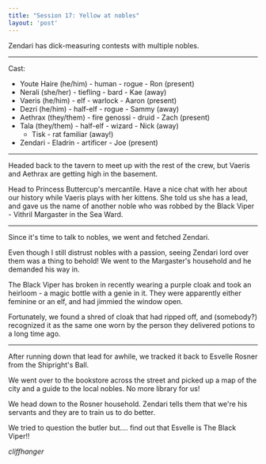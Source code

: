 ```yaml
---
title: "Session 17: Yellow at nobles"
layout: 'post'
---
```


Zendari has dick-measuring contests with multiple nobles.

---

Cast:

* Youte Haire (he/him) - human - rogue - Ron (present)
* Nerali (she/her) - tiefling - bard - Kae (away)
* Vaeris (he/him) - elf - warlock - Aaron (present)
* Dezri (he/him) - half-elf - rogue - Sammy (away)
* Aethrax (they/them) - fire genossi - druid - Zach (present)
* Tala (they/them) - half-elf - wizard - Nick (away)
    * Tisk - rat familiar (away!)
* Zendari - Eladrin - artificer - Joe (present)

---

Headed back to the tavern to meet up with the rest of the crew, but Vaeris and Aethrax are getting high in the basement.

Head to Princess Buttercup's mercantile. Have a nice chat with her about our history while Vaeris plays with her kittens. She told us she has a lead, and gave us the name of another noble who was robbed by the Black Viper - Vithril Margaster in the Sea Ward.

---

Since it's time to talk to nobles, we went and fetched Zendari.

Even though I still distrust nobles with a passion, seeing Zendari lord over them was a thing to behold! We went to the Margaster's household and he demanded his way in.

The Black Viper has broken in recently wearing a purple cloak and took an heirloom - a magic bottle with a genie in it. They were apparently either feminine or an elf, and had jimmied the window open.

Fortunately, we found a shred of cloak that had ripped off, and (somebody?) recognized it as the same one worn by the person they delivered potions to a long time ago.

---

After running down that lead for awhile, we tracked it back to Esvelle Rosner from the Shipright's Ball.

We went over to the bookstore across the street and picked up a map of the city and a guide to the local nobles. No more library for us!

We head down to the Rosner household. Zendari tells them that we're his servants and they are to train us to do better.

We tried to question the butler but.... find out that Esvelle is The Black Viper!!

*cliffhanger*
